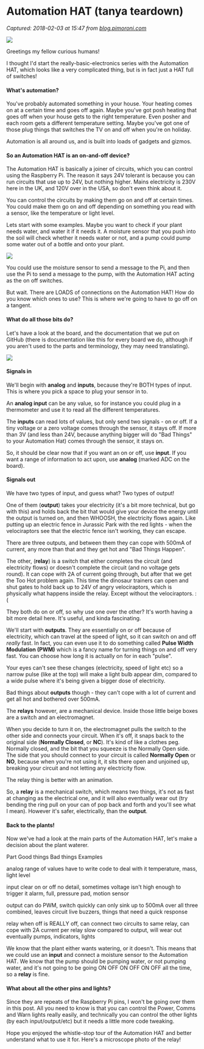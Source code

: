 # Automation HAT (tanya teardown)

_Captured: 2018-02-03 at 15:47 from [blog.pimoroni.com](http://blog.pimoroni.com/automation-hat-tanya-teardown/amp/?__twitter_impression=true&utm_content=buffer4c0d3&utm_medium=social&utm_source=facebook.com&utm_campaign=buffer)_

![](http://blog.pimoroni.com/content/images/2018/01/anatomyAH-1.png)

Greetings my fellow curious humans!

I thought I'd start the really-basic-electronics series with the Automation HAT, which looks like a very complicated thing, but is in fact just a HAT full of switches!

#### What's automation?

You've probably automated something in your house. Your heating comes on at a certain time and goes off again. Maybe you've got posh heating that goes off when your house gets to the right temperature. Even posher and each room gets a different temperature setting. Maybe you've got one of those plug things that switches the TV on and off when you're on holiday.

Automation is all around us, and is built into loads of gadgets and gizmos.

#### So an Automation HAT is an on-and-off device?

The Automation HAT is basically a joiner of circuits, which you can control using the Raspberry Pi. The reason it says 24V tolerant is because you can run circuits that use up to 24V, but nothing higher. Mains electricity is 230V here in the UK, and 120V over in the USA, so don't even think about it.

You can control the circuits by making them go on and off at certain times. You could make them go on and off depending on something you read with a sensor, like the temperature or light level.

Lets start with some examples. Maybe you want to check if your plant needs water, and water it if it needs it. A moisture sensor that you push into the soil will check whether it needs water or not, and a pump could pump some water out of a bottle and onto your plant.

![](http://blog.pimoroni.com/content/images/2018/01/pumpandsensor.png)

You could use the moisture sensor to send a message to the Pi, and then use the Pi to send a message to the pump, with the Automation HAT acting as the on off switches.

But wait. There are LOADS of connections on the Automation HAT! How do you know which ones to use? This is where we're going to have to go off on a tangent.

#### What do all those bits do?

Let's have a look at the board, and the documentation that we put on GitHub (there is documentation like this for every board we do, although if you aren't used to the parts and terminology, they may need translating).

![](http://blog.pimoroni.com/content/images/2018/01/anatomyAH.png)

#### Signals in

We'll begin with **analog** and **inputs**, because they're BOTH types of input. This is where you pick a space to plug your sensor in to.

An **analog input** can be any value, so for instance you could plug in a thermometer and use it to read all the different temperatures.

The **inputs** can read lots of values, but only send two signals - on or off. If a tiny voltage or a zero voltage comes through the sensor, it stays off. If more than 3V (and less than 24V, because anything bigger will do "Bad Things" to your Automation Hat) comes through the sensor, it stays on.

So, it should be clear now that if you want an on or off, use **input**. If you want a range of information to act upon, use **analog** (marked ADC on the board).

#### Signals out

We have two types of input, and guess what? Two types of output!

One of them (**output**) takes your electricity (it's a bit more technical, but go with this) and holds back the bit that would give your device the energy until the output is turned on, and then WHOOSH, the electricity flows again. Like putting up an electric fence in Jurassic Park with the red lights - when the velociraptors see that the electric fence isn't working, they can escape.

There are three outputs, and between them they can cope with 500mA of current, any more than that and they get hot and "Bad Things Happen".

The other, (**relay**) is a switch that either completes the circuit (and electricity flows) or doesn't complete the circuit (and no voltage gets round). It can cope with 2A of current going through, but after that we get the Too Hot problem again. This time the dinosaur trainers can open and shut gates to hold back up to 24V of angry velociraptors, which is physically what happens inside the relay. Except without the velociraptors. :(

They both do on or off, so why use one over the other? It's worth having a bit more detail here. It's useful, and kinda fascinating.

We'll start with **outputs**. They are essentially on or off because of electricity, which can travel at the speed of light, so it can switch on and off _really_ fast. In fact, you can even use it to do something called **Pulse Width Modulation (PWM)** which is a fancy name for turning things on and off very fast. You can choose how long it is actually on for in each "pulse".

Your eyes can't see these changes (electricity, speed of light etc) so a narrow pulse (like at the top) will make a light bulb appear dim, compared to a wide pulse where it's being given a bigger dose of electricity.

Bad things about **outputs** though - they can't cope with a lot of current and get all hot and bothered over 500mA.

The **relays** however, are a mechanical device. Inside those little beige boxes are a switch and an electromagnet.

When you decide to turn it on, the electromagnet pulls the switch to the other side and connects your circuit. When it's off, it snaps back to the original side (**Normally Closed**, or **NC**). It's kind of like a clothes peg. Normally closed, and the bit that you squeeze is the Normally Open side. The side that you should connect to your circuit is called **Normally Open** or **NO**, because when you're not using it, it sits there open and unjoined up, breaking your circuit and not letting any electricity flow.

The relay thing is better with an animation.

So, a **relay** is a mechanical switch, which means two things, it's not as fast at changing as the electrical one, and it will also eventually wear out (try bending the ring pull on your can of pop back and forth and you'll see what I mean). However it's safer, electrically, than the **output**.

#### Back to the plants!

Now we've had a look at the main parts of the Automation HAT, let's make a decision about the plant waterer.

Part Good things Bad things Examples

analog
range of values
have to write code to deal with it
temperature, mass, light level

input
clear on or off
no detail, sometimes voltage isn't high enough to trigger it
alarm, full, pressure pad, motion sensor

output
can do PWM, switch quickly
can only sink up to 500mA over all three combined, leaves circuit live
buzzers, things that need a quick response

relay
when off is REALLY off, can connect two circuits to same relay, can cope with 2A current per relay
slow compared to output, will wear out eventually
pumps, indicators, lights

We know that the plant either wants watering, or it doesn't. This means that we could use an **input** and connect a moisture sensor to the Automation HAT. We know that the pump should be pumping water, or not pumping water, and it's not going to be going ON OFF ON OFF ON OFF all the time, so a **relay** is fine.

#### What about all the other pins and lights?

Since they are repeats of the Raspberry Pi pins, I won't be going over them in this post. All you need to know is that you can control the Power, Comms and Warn lights really easily, and technically you can control the other lights (by each input/output/etc) but it needs a little more code tweaking.

Hope you enjoyed the whistle-stop tour of the Automation HAT and better understand what to use it for. Here's a microscope photo of the relay!
